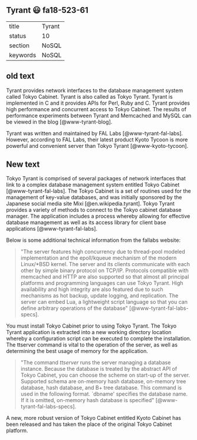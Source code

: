 ## Tyrant :smiley: fa18-523-61


|          |            |
| -------- | ---------- |
| title    | Tyrant     | 
| status   | 10         |
| section  | NoSQL      |
| keywords | NoSQL      |


## old text

Tyrant provides network interfaces to the database management system
called Tokyo Cabinet. Tyrant is also called as Tokyo Tyrant. Tyrant is
implemented in C and it provides APIs for Perl, Ruby and C. Tyrant
provides high performance and concurrent access to Tokyo Cabinet. The
results of performance experiments between Tyrant and Memcached and
MySQL can be viewed in the blog [@www-tyrant-blog].

Tyrant was written and maintained by FAL Labs [@www-tyrant-fal-labs].
However, according to FAL Labs, their latest product Kyoto Tycoon is
more powerful and convenient server than Tokyo Tyrant
[@www-kyoto-tycoon].

## New text

Tokyo Tyrant is comprised of several packages of network interfaces
that link to a complex database management system entitled Tokyo
Cabinet [@www-tyrant-fal-labs]. The Tokyo Cabinet is a set of routines
used for the management of key-value databases, and was initially
sponsored by the Japanese social media site Mixi
[@en.wikipedia.tyrant]. Tokyo Tyrant provides a variety of methods to
connect to the Tokyo cabinet database manager. The application
includes a process whereby allowing for effective database management
as well as its access library for client base applications
[@www-tyrant-fal-labs].

Below is some additional technical information from the fallabs website:

> "The server features high concurrency due to thread-pool modeled
> implementation and the epoll/kqueue mechanism of the modern
> Linux/*BSD kernel. The server and its clients communicate with each
> other by simple binary protocol on TCP/IP. Protocols compatible with
> memcached and HTTP are also supported so that almost all principal
> platforms and programming languages can use Tokyo Tyrant. High
> availability and high integrity are also featured due to such
> mechanisms as hot backup, update logging, and replication. The
> server can embed Lua, a lightweight script language so that you can
> define arbitrary operations of the database"
> [@www-tyrant-fal-labs-specs].

You must install Tokyo Cabinet prior to using Tokyo Tyrant. The Tokyo
Tyrant application is extracted into a new working directory location
whereby a configuration script can be executed to complete the
installation. The ttserver command is vital to the operation of the
server, as well as determining the best usage of memory for the
application.

> "The command *ttserver* runs the server managing a database
> instance. Because the database is treated by the abstract API of
> Tokyo Cabinet, you can choose the scheme on start-up of the server.
> Supported schema are on-memory hash database, on-memory tree
> database, hash database, and B+ tree database. This command is used
> in the following format. `dbname' specifies the database name. If it
> is omitted, on-memory hash database is specified"
> [@www-tyrant-fal-labs-specs].

A new, more robust version of Tokyo Cabinet entitled Kyoto Cabinet has
been released and has taken the place of the original Tokyo Cabinet
platform.


